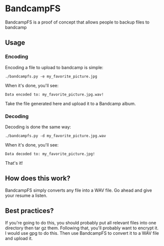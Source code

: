 # BandcampFS
BandcampFS is a proof of concept that allows people to backup files to bandcamp

## Usage
### Encoding
Encoding a file to upload to bandcamp is simple:

`./bandcampfs.py -e my_favorite_picture.jpg`

When it's done, you'll see:

`Data encoded to: my_favorite_picture.jpg.wav!`

Take the file generated here and upload it to a Bandcamp album.

### Decoding
Decoding is done the same way:

`./bandcampfs.py -d my_favorite_picture.jpg.wav`

When it's done, you'll see:

`Data decoded to: my_favorite_picture.jpg!`

That's it!

## How does this work?
BandcampFS simply converts any file into a WAV file. Go ahead and give your resume a listen.

## Best practices?
If you're going to do this, you should probably put all relevant files into one directory then tar gz them. Following that, you'll probably want to encrypt it. I would use gpg to do this. Then use BandcampFS to convert it to a WAV file and upload it.
